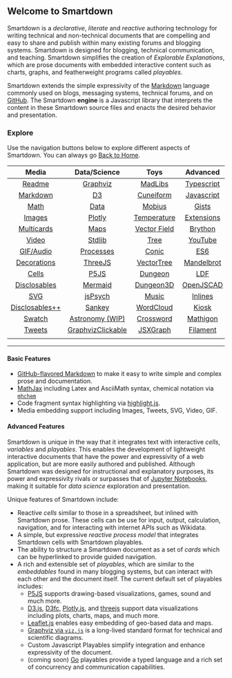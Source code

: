## Welcome to Smartdown

Smartdown is a *declarative*, *literate* and *reactive* authoring technology for writing technical and non-technical documents that are compelling and easy to share and publish within many existing forums and blogging systems. Smartdown is designed for blogging, technical communication, and teaching. Smartdown simplifies the creation of *Explorable Explanations*, which are prose documents with embedded interactive content such as charts, graphs, and featherweight programs called *playables*.

Smartdown extends the simple expressivity of the [Markdown](https://en.wikipedia.org/wiki/Markdown) language commonly used on blogs, messaging systems, technical forums, and on [GitHub](https://help.github.com/articles/basic-writing-and-formatting-syntax/). The Smartdown **engine** is a Javascript library that interprets the content in these Smartdown source files and enacts the desired behavior and presentation.

### Explore

Use the navigation buttons below to explore different aspects of Smartdown. You can always go [Back to Home](:@Home).

|Media|Data/Science|Toys|Advanced|
|:---:|:---:|:---:|:---:|
|[Readme](:@README)|[Graphviz](:@Graphviz)|[MadLibs](:@MadLibs)|[Typescript](:@Typescript)|
|[Markdown](:@Markdown)|[D3](:@D3)|[Cuneiform](:@Cuneiform)|[Javascript](:@Javascript)|
|[Math](:@Math)|[Data](:@Data)|[Mobius](:@Mobius)|[Gists](:@Gists)|
|[Images](:@Images)|[Plotly](:@Plotly)|[Temperature](:@Temperature)|[Extensions](:@Extensions)|
|[Multicards](:@Multicards)|[Maps](:@Maps)|[Vector Field](:@VectorField)|[Brython](:@Brython)|
|[Video](:@Video)|[Stdlib](:@Stdlib)|[Tree](:@Tree)|[YouTube](:@YouTube)|
|[GIF/Audio](:@GIFAndAudio)|[Processes](:@Processes)|[Conic](:@Conic)|[ES6](:@ES6)|
|[Decorations](:@Decorations)|[ThreeJS](:@Three)|[VectorTree](:@VectorTree)|[Mandelbrot](:@Mandelbrot)|
|[Cells](:@Cells)|[P5JS](:@P5JS)|[Dungeon](:@Dungeon)|[LDF](:@LDF)|
|[Disclosables](:@Disclosables)|[Mermaid](:@Mermaid)|[Dungeon3D](:@Games)|[OpenJSCAD](:@OpenJSCAD)|
|[SVG](:@SVG)|[jsPsych](:@JSPsych)|[Music](:@Music)|[Inlines](:@Inlines)|
|[Disclosables++](:@DisclosablesPlus)|[Sankey](:@Sankey)|[WordCloud](:@WordCloud)|[Kiosk](:@Kiosk)|
|[Swatch](:@Swatch)|[Astronomy (WIP)](:@Astronomy)|[Crossword](:@Crossword)|[Mathigon](:@Mathigon)|[React](:@React)|
|[Tweets](:@Tweets)|[GraphvizClickable](:@GraphvizClickable)|[JSXGraph](:@JSXGraph)|[Filament](:@Filament)|
|||||

---

#### Basic Features

- [GitHub-flavored Markdown](https://guides.github.com/features/mastering-markdown/) to make it easy to write simple and complex prose and documentation.
- [MathJax](https://www.mathjax.org) including Latex and AsciiMath syntax, chemical notation via [`mhchem`](https://mhchem.github.io/MathJax-mhchem/)
- Code fragment syntax highlighting via [highlight.js](https://highlightjs.org).
- Media embedding support including Images, Tweets, SVG, Video, GIF.

#### Advanced Features

Smartdown is unique in the way that it integrates text with interactive *cells*, *variables* and *playables*. This enables the development of lightweight interactive documents that have the power and expressivity of a web application, but are more easily authored and published. Although Smartdown was designed for instructional and explanatory purposes, its power and expressivity rivals or surpasses that of [Jupyter Notebooks](https://jupyter.org), making it suitable for *data science* exploration and presentation.

Unique features of Smartdown include:

- Reactive *cells* similar to those in a spreadsheet, but inlined with Smartdown prose. These cells can be use for input, output, calculation, navigation, and for interacting with internet APIs such as Wikidata.
- A simple, but expressive *reactive process model* that integrates Smartdown cells with Smartdown playables.
- The ability to structure a Smartdown document as a set of *cards* which can be hyperlinked to provide guided navigation.
- A rich and extensible set of *playables*, which are similar to the *embeddables* found in many blogging systems, but can interact with each other and the document itself. The current default set of playables includes:
	- [P5JS](https://p5js.org) supports drawing-based visualizations, games, sound and much more.
	- [D3.js](https://d3js.org), [D3fc](https://d3fc.io), [Plotly.js](https://plot.ly/javascript/), and [threejs](https://threejs.org) support data visualizations including plots, charts, maps, and much more.
	- [Leaflet.js](https://leafletjs.com) enables easy embedding of geo-based data and maps.
	- [Graphviz via `viz.js`](https://github.com/mdaines/viz.js) is a long-lived standard format for technical and scientific diagrams.
	- Custom Javascript Playables simplify integration and enhance expressivity of the document.
	- (coming soon) [Go](https://github.com/gopherjs/gopherjs) playables provide a typed language and a rich set of concurrency and communication capabilities.
